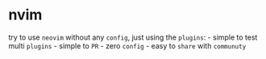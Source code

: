 # nvim

try to use `neovim` without any `config`, just using the `plugins`:
    - simple to test multi `plugins`
    - simple to `PR`
    - zero `config`
    - easy to `share` with `communuty`

